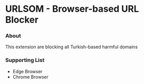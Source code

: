 # URLSOM - Browser-based URL Blocker
### About
<p>This extension are blocking all Turkish-based harmful domains</p>

### Supporting List
<ul>
<li>Edge Browser</li>
<li>Chrome Browser</li>
</ul>

